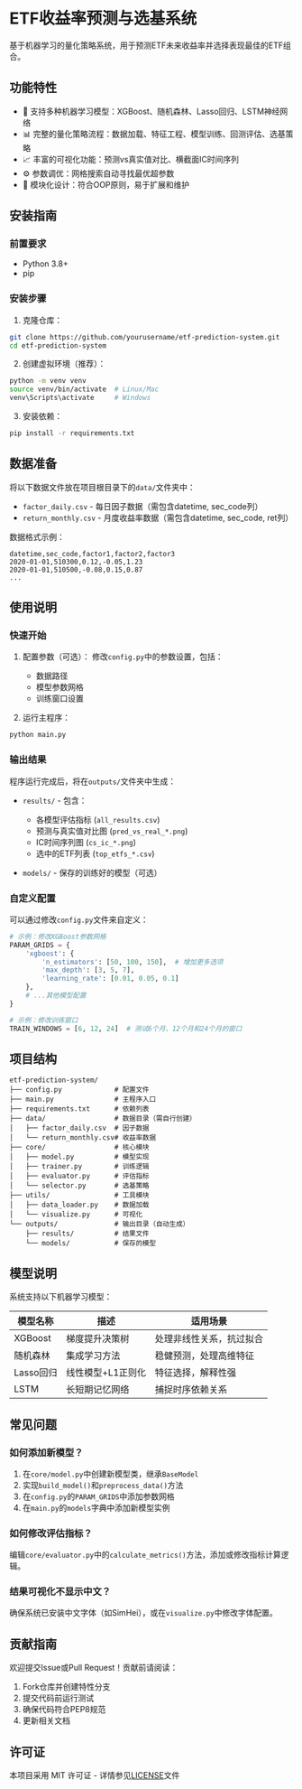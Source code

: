 # ETF收益率预测与选基系统

基于机器学习的量化策略系统，用于预测ETF未来收益率并选择表现最佳的ETF组合。

## 功能特性

- 🚀 支持多种机器学习模型：XGBoost、随机森林、Lasso回归、LSTM神经网络
- 📊 完整的量化策略流程：数据加载、特征工程、模型训练、回测评估、选基策略
- 📈 丰富的可视化功能：预测vs真实值对比、横截面IC时间序列
- ⚙️ 参数调优：网格搜索自动寻找最优超参数
- 📂 模块化设计：符合OOP原则，易于扩展和维护

## 安装指南

### 前置要求

- Python 3.8+
- pip

### 安装步骤

1. 克隆仓库：
```bash
git clone https://github.com/yourusername/etf-prediction-system.git
cd etf-prediction-system
```

2. 创建虚拟环境（推荐）：
```bash
python -m venv venv
source venv/bin/activate  # Linux/Mac
venv\Scripts\activate     # Windows
```

3. 安装依赖：
```bash
pip install -r requirements.txt
```

## 数据准备

将以下数据文件放在项目根目录下的`data/`文件夹中：

- `factor_daily.csv` - 每日因子数据（需包含datetime, sec_code列）
- `return_monthly.csv` - 月度收益率数据（需包含datetime, sec_code, ret列）

数据格式示例：
```
datetime,sec_code,factor1,factor2,factor3
2020-01-01,510300,0.12,-0.05,1.23
2020-01-01,510500,-0.08,0.15,0.87
...
```

## 使用说明

### 快速开始

1. 配置参数（可选）：
   修改`config.py`中的参数设置，包括：
   - 数据路径
   - 模型参数网格
   - 训练窗口设置

2. 运行主程序：
```bash
python main.py
```

### 输出结果

程序运行完成后，将在`outputs/`文件夹中生成：

- `results/` - 包含：
  - 各模型评估指标 (`all_results.csv`)
  - 预测与真实值对比图 (`pred_vs_real_*.png`)
  - IC时间序列图 (`cs_ic_*.png`)
  - 选中的ETF列表 (`top_etfs_*.csv`)
  
- `models/` - 保存的训练好的模型（可选）

### 自定义配置

可以通过修改`config.py`文件来自定义：

```python
# 示例：修改XGBoost参数网格
PARAM_GRIDS = {
    'xgboost': {
        'n_estimators': [50, 100, 150],  # 增加更多选项
        'max_depth': [3, 5, 7],
        'learning_rate': [0.01, 0.05, 0.1]
    },
    # ...其他模型配置
}

# 示例：修改训练窗口
TRAIN_WINDOWS = [6, 12, 24]  # 测试6个月、12个月和24个月的窗口
```

## 项目结构

```
etf-prediction-system/
├── config.py             # 配置文件
├── main.py               # 主程序入口
├── requirements.txt      # 依赖列表
├── data/                 # 数据目录（需自行创建）
│   ├── factor_daily.csv  # 因子数据
│   └── return_monthly.csv# 收益率数据
├── core/                 # 核心模块
│   ├── model.py          # 模型实现
│   ├── trainer.py        # 训练逻辑
│   ├── evaluator.py      # 评估指标
│   └── selector.py       # 选基策略
├── utils/                # 工具模块
│   ├── data_loader.py    # 数据加载
│   └── visualize.py      # 可视化
└── outputs/              # 输出目录（自动生成）
    ├── results/          # 结果文件
    └── models/           # 保存的模型
```

## 模型说明

系统支持以下机器学习模型：

| 模型名称 | 描述 | 适用场景 |
|----------|------|----------|
| XGBoost | 梯度提升决策树 | 处理非线性关系，抗过拟合 |
| 随机森林 | 集成学习方法 | 稳健预测，处理高维特征 |
| Lasso回归 | 线性模型+L1正则化 | 特征选择，解释性强 |
| LSTM | 长短期记忆网络 | 捕捉时序依赖关系 |

## 常见问题

### 如何添加新模型？

1. 在`core/model.py`中创建新模型类，继承`BaseModel`
2. 实现`build_model()`和`preprocess_data()`方法
3. 在`config.py`的`PARAM_GRIDS`中添加参数网格
4. 在`main.py`的`models`字典中添加新模型实例

### 如何修改评估指标？

编辑`core/evaluator.py`中的`calculate_metrics()`方法，添加或修改指标计算逻辑。

### 结果可视化不显示中文？

确保系统已安装中文字体（如SimHei），或在`visualize.py`中修改字体配置。

## 贡献指南

欢迎提交Issue或Pull Request！贡献前请阅读：
1. Fork仓库并创建特性分支
2. 提交代码前运行测试
3. 确保代码符合PEP8规范
4. 更新相关文档

## 许可证

本项目采用 MIT 许可证 - 详情参见[LICENSE](LICENSE)文件
```

